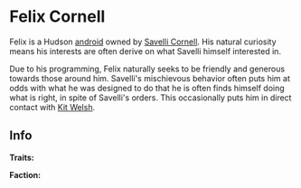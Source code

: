 # Felix Cornell

Felix is a Hudson [android](../universe/androids.md#hudson) owned by [Savelli Cornell](./savelli.md). His natural curiosity means his interests are often derive on what Savelli himself interested in.

Due to his programming, Felix naturally seeks to be friendly and generous towards those around him. Savelli's mischievous behavior often puts him at odds with what he was designed to do that he is often finds himself doing what is right, in spite of Savelli's orders. This occasionally puts him in direct contact with [Kit Welsh](./kit.md).

## Info

**Traits:**

**Faction:**